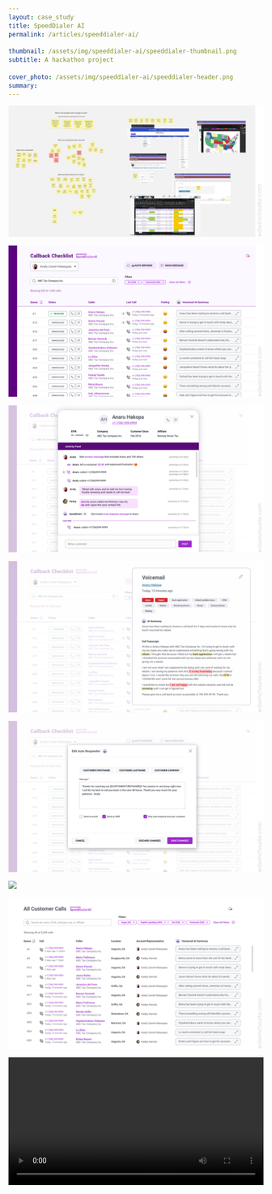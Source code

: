 ```yaml
---
layout: case_study
title: SpeedDialer AI
permalink: /articles/speeddialer-ai/

thumbnail: /assets/img/speeddialer-ai/speeddialer-thumbnail.png
subtitle: A hackathon project

cover_photo: /assets/img/speeddialer-ai/speeddialer-header.png
summary: 
---
```


![](/assets/img/speeddialer-ai/miro-board.png)

![](/assets/img/speeddialer-ai/callback-checklist.png)

![](/assets/img/speeddialer-ai/customer-activity-history.png)

![](/assets/img/speeddialer-ai/voicemail-details.png)

![](/assets/img/speeddialer-ai/auto-responder.png)

![](/asset/img/speeddialer-ai/mass-message.png)

![](/assets/img/speeddialer-ai/all-calls.png)

<video width="100%" controls>
    <source src="/assets/img/speeddialer-ai/final-hackathon-presentation.mp4" >
</video>
